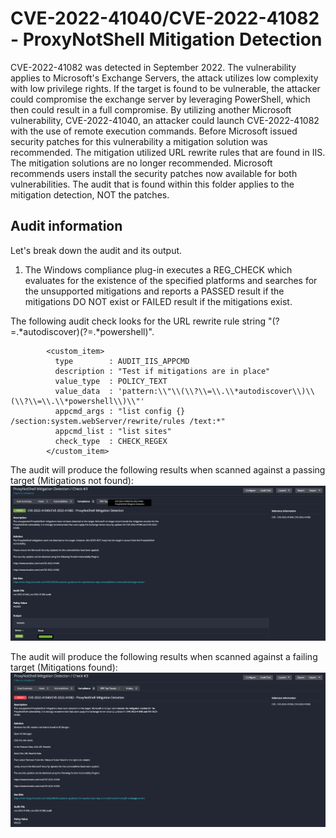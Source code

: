 # CVE-2022-41040/CVE-2022-41082 - ProxyNotShell Mitigation Detection
CVE-2022-41082 was detected in September 2022. The vulnerability applies to Microsoft's Exchange Servers, the attack utilizes low complexity with low privilege rights. If the target is found to be vulnerable, the attacker could compromise the exchange server by leveraging PowerShell, which then could result in a full compromise. By utilizing another Microsoft vulnerability, CVE-2022-41040, an attacker could launch CVE-2022-41082 with the use of remote execution commands. Before Microsoft issued security patches for this vulnerability a mitigation solution was recommended. The mitigation utilized URL rewrite rules that are found in IIS. The mitigation solutions are no longer recommended. Microsoft recommends users install the security patches now available for both vulnerabilities. The audit that is found within this folder applies to the mitigation detection, NOT the patches.  

## Audit information

Let's break down the audit and its output.

1. The Windows compliance plug-in executes a REG_CHECK which evaluates for the existence of the specified platforms and searches for the unsupported mitigations and reports a PASSED result if the mitigations DO NOT exist or FAILED result if the mitigations exist.

The following audit check looks for the URL rewrite rule string "(?=.*autodiscover)(?=.*powershell)".

```
        <custom_item>
          type        : AUDIT_IIS_APPCMD
          description : "Test if mitigations are in place"
          value_type  : POLICY_TEXT
          value_data  : 'pattern:\\"\\(\\?\\=\\.\\*autodiscover\\)\\(\\?\\=\\.\\*powershell\\)\\"'
          appcmd_args : "list config {} /section:system.webServer/rewrite/rules /text:*"
          appcmd_list : "list sites"
          check_type  : CHECK_REGEX
        </custom_item>
```

The audit will produce the following results when scanned against a passing target (Mitigations not found):
![PassingScan](images/cve-2022-41040_cve-2022-41082_PASS.png)

The audit will produce the following results when scanned against a failing target (Mitigations found):
![FailingScan](images/cve-2022-41040_cve-2022-41082_FAIL.png)
